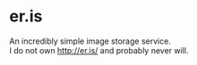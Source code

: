# er.is
An incredibly simple image storage service.\
I do not own http://er.is/ and probably never will.

